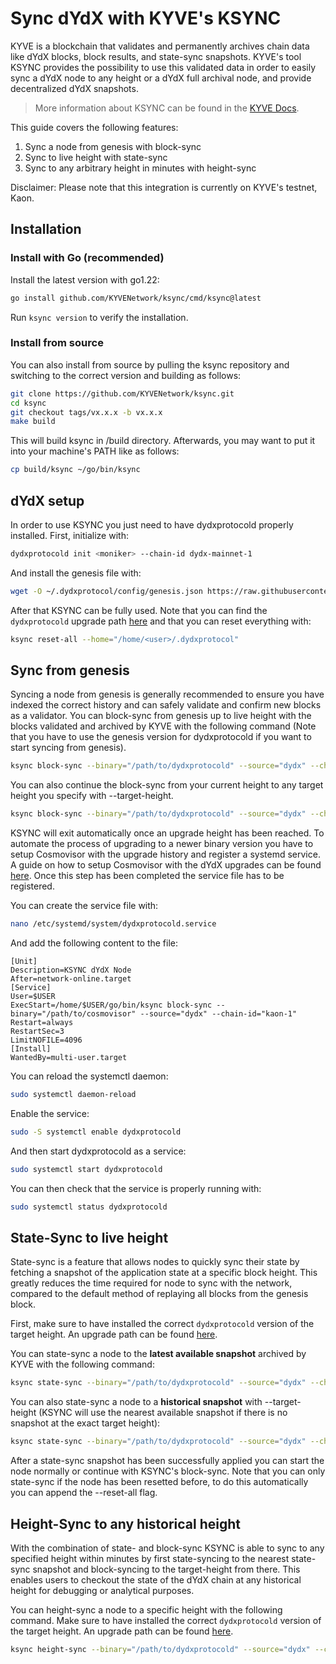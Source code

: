 # Sync dYdX with KYVE's KSYNC

KYVE is a blockchain that validates and permanently archives chain data like dYdX blocks, block results, and state-sync snapshots.
KYVE's tool KSYNC provides the possibility to use this validated data in order to easily sync a dYdX node to any height or a dYdX full archival node, and provide decentralized dYdX snapshots.

> More information about KSYNC can be found in the [KYVE Docs](https://docs.kyve.network/access-data-sets/ksync).

This guide covers the following features:

1. Sync a node from genesis with block-sync
2. Sync to live height with state-sync
3. Sync to any arbitrary height in minutes with height-sync

Disclaimer: Please note that this integration is currently on KYVE's testnet, Kaon.

## Installation

### Install with Go (recommended)

Install the latest version with go1.22:

```bash
go install github.com/KYVENetwork/ksync/cmd/ksync@latest
```

Run `ksync version` to verify the installation.

### Install from source

You can also install from source by pulling the ksync repository and switching to the correct version and building as follows:

```bash
git clone https://github.com/KYVENetwork/ksync.git
cd ksync
git checkout tags/vx.x.x -b vx.x.x
make build
```

This will build ksync in /build directory. Afterwards, you may want to put it into your machine's PATH like as follows:

```bash
cp build/ksync ~/go/bin/ksync
```

## dYdX setup

In order to use KSYNC you just need to have dydxprotocold properly installed. First, initialize with:

```bash
dydxprotocold init <moniker> --chain-id dydx-mainnet-1
```

And install the genesis file with:

```bash
wget -O ~/.dydxprotocol/config/genesis.json https://raw.githubusercontent.com/dydxopsdao/networks/main/dydx-mainnet-1/genesis.json
```

After that KSYNC can be fully used. Note that you can find the `dydxprotocold` upgrade path [here](https://github.com/cosmos/chain-registry/blob/master/dydx/chain.json#L61) and
that you can reset everything with:

```bash
ksync reset-all --home="/home/<user>/.dydxprotocol"
```

## Sync from genesis

Syncing a node from genesis is generally recommended to ensure you have indexed the correct history and can safely validate and confirm new blocks as a validator.
You can block-sync from genesis up to live height with the blocks validated and archived by KYVE with the following command (Note that you have to use the genesis version
for dydxprotocold if you want to start syncing from genesis).

```bash
ksync block-sync --binary="/path/to/dydxprotocold" --source="dydx" --chain-id="kaon-1"
```

You can also continue the block-sync from your current height to any target height you specify with --target-height.

```bash
ksync block-sync --binary="/path/to/dydxprotocold" --source="dydx" --chain-id="kaon-1" --target-height=<height>
```

KSYNC will exit automatically once an upgrade height has been reached. To automate the process of upgrading to a newer binary version you have to setup
Cosmovisor with the upgrade history and register a systemd service. A guide on how to setup Cosmovisor with the dYdX upgrades can be found
[here](/infrastructure_providers-validators/upgrades/cosmovisor.md). Once this step has been completed the service file has to be registered.

You can create the service file with:

```bash
nano /etc/systemd/system/dydxprotocold.service
```

And add the following content to the file:

```
[Unit]
Description=KSYNC dYdX Node
After=network-online.target
[Service]
User=$USER
ExecStart=/home/$USER/go/bin/ksync block-sync --binary="/path/to/cosmovisor" --source="dydx" --chain-id="kaon-1"
Restart=always
RestartSec=3
LimitNOFILE=4096
[Install]
WantedBy=multi-user.target
```

You can reload the systemctl daemon:

```bash
sudo systemctl daemon-reload
```

Enable the service:

```bash
sudo -S systemctl enable dydxprotocold
```

And then start dydxprotocold as a service:

```bash
sudo systemctl start dydxprotocold
```

You can then check that the service is properly running with:

```bash
sudo systemctl status dydxprotocold
```

## State-Sync to live height

State-sync is a feature that allows nodes to quickly sync their state by fetching a snapshot of the application
state at a specific block height. This greatly reduces the time required for node to sync with the network,
compared to the default method of replaying all blocks from the genesis block.

First, make sure to have installed the correct `dydxprotocold` version of the target height. An upgrade path
can be found [here](https://github.com/cosmos/chain-registry/blob/master/dydx/chain.json#L61).

You can state-sync a node to the **latest available snapshot** archived by KYVE with the following command:

```bash
ksync state-sync --binary="/path/to/dydxprotocold" --source="dydx" --chain-id="kaon-1"
```

You can also state-sync a node to a **historical snapshot** with --target-height (KSYNC will use the nearest available snapshot if there is no snapshot at the exact target height):

```bash
ksync state-sync --binary="/path/to/dydxprotocold" --source="dydx" --chain-id="kaon-1" --target-height=<height>
```

After a state-sync snapshot has been successfully applied you can start the node normally or continue with KSYNC's block-sync. Note that you can only state-sync if the
node has been resetted before, to do this automatically you can append the --reset-all flag.

## Height-Sync to any historical height

With the combination of state- and block-sync KSYNC is able to sync to any specified height within minutes by first state-syncing to the nearest state-sync snapshot and
block-syncing to the target-height from there. This enables users to checkout the state of the dYdX chain at any historical height for debugging or analytical purposes.

You can height-sync a node to a specific height with the following command. Make sure to have installed the correct `dydxprotocold` version of the target height. An upgrade path
can be found [here](https://github.com/cosmos/chain-registry/blob/master/dydx/chain.json#L61).

```bash
ksync height-sync --binary="/path/to/dydxprotocold" --source="dydx" --chain-id="kaon-1" --target-height=<height>
```
